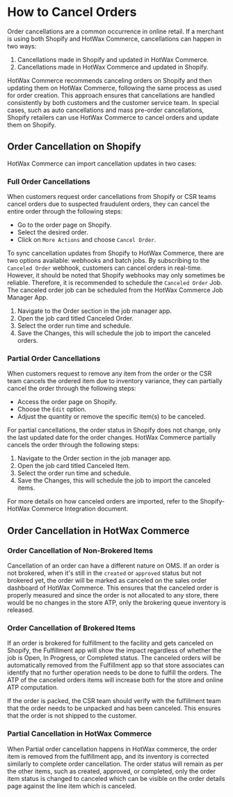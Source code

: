 # How to Cancel Orders

Order cancellations are a common occurrence in online retail. If a merchant is using both Shopify and HotWax Commerce, cancellations can happen in two ways:

1. Cancellations made in Shopify and updated in HotWax Commerce.
2. Cancellations made in HotWax Commerce and updated in Shopify.

HotWax Commerce recommends canceling orders on Shopify and then updating them on HotWax Commerce, following the same process as used for order creation. This approach ensures that cancellations are handled consistently by both customers and the customer service team. In special cases, such as auto cancellations and mass pre-order cancellations, Shopify retailers can use HotWax Commerce to cancel orders and update them on Shopify.

## Order Cancellation on Shopify

HotWax Commerce can import cancellation updates in two cases:

### Full Order Cancellations

When customers request order cancellations from Shopify or CSR teams cancel orders due to suspected fraudulent orders, they can cancel the entire order through the following steps:

- Go to the order page on Shopify.
- Select the desired order.
- Click on `More Actions` and choose `Cancel Order`.
  
To sync cancellation updates from Shopify to HotWax Commerce, there are two options available: webhooks and batch jobs. By subscribing to the `Canceled Order` webhook, customers can cancel orders in real-time. However, it should be noted that Shopify webhooks may only sometimes be reliable. Therefore, it is recommended to schedule the `Canceled Order` Job. The canceled order job can be scheduled from the HotWax Commerce Job Manager App.

1. Navigate to the Order section in the job manager app.
2. Open the job card titled Canceled Order.
3. Select the order run time and schedule.
4. Save the Changes, this will schedule the job to import the canceled orders.

### Partial Order Cancellations

When customers request to remove any item from the order or the CSR team cancels the ordered item due to inventory variance, they can partially cancel the order through the following steps:

- Access the order page on Shopify.
- Choose the `Edit` option.
- Adjust the quantity or remove the specific item(s) to be canceled.

For partial cancellations, the order status in Shopify does not change, only the last updated date for the order changes. HotWax Commerce partially cancels the order through the following steps:

1. Navigate to the Order section in the job manager app.
2. Open the job card titled Canceled Item.
3. Select the order run time and schedule.
4. Save the Changes, this will schedule the job to import the canceled items.

For more details on how canceled orders are imported, refer to the Shopify-HotWax Commerce Integration document.

## Order Cancellation in HotWax Commerce

### Order Cancellation of Non-Brokered Items

Cancellation of an order can have a different nature on OMS. If an order is not brokered, when it's still in the `created` or `approved` status but not brokered yet, the order will be marked as canceled on the sales order dashboard of HotWax Commerce. This ensures that the canceled order is properly measured and since the order is not allocated to any store, there would be no changes in the store ATP, only the brokering queue inventory is released.

### Order Cancellation of Brokered Items

If an order is brokered for fulfillment to the facility and gets canceled on Shopify, the Fulfillment app will show the impact regardless of whether the job is Open, In Progress, or Completed status. The canceled orders will be automatically removed from the Fulfillment app so that store associates can identify that no further operation needs to be done to fulfill the orders. The ATP of the canceled orders items will increase both for the store and online ATP computation.

If the order is packed, the CSR team should verify with the fulfillment team that the order needs to be unpacked and has been canceled. This ensures that the order is not shipped to the customer.

### Partial Cancellation in HotWax Commerce

When Partial order cancellation happens in HotWax commerce, the order item is removed from the fulfillment app, and its inventory is corrected similarly to complete order cancellation. The order status will remain as per the other items, such as created, approved, or completed, only the order item status is changed to canceled which can be visible on the order details page against the line item which is canceled.
